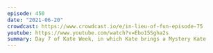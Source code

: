 ```yaml
---
episode: 450
date: "2021-06-20"
crowdcast: https://www.crowdcast.io/e/in-lieu-of-fun-episode-75
youtube: https://www.youtube.com/watch?v=Ebo15Sgha2s
summary: Day 7 of Kate Week, in which Kate brings a Mystery Kate
---
```


